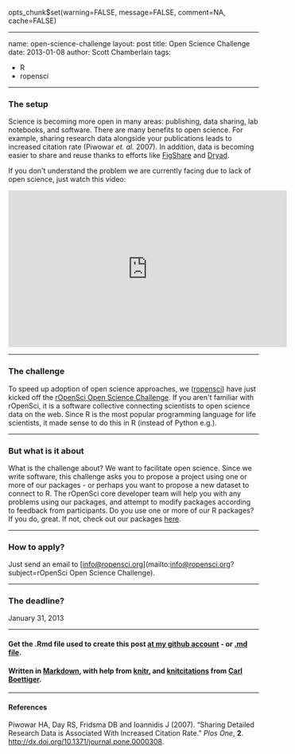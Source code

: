 opts_chunk$set(warning=FALSE, message=FALSE, comment=NA, cache=FALSE)




---
name: open-science-challenge
layout: post
title: Open Science Challenge
date: 2013-01-08
author: Scott Chamberlain
tags: 
- R
- ropensci
---

### The setup

Science is becoming more open in many areas: publishing, data sharing, lab notebooks, and software. There are many benefits to open science. For example, sharing research data alongside your publications leads to increased citation rate (Piwowar _et. al._ 2007). In addition, data is becoming easier to share and reuse thanks to efforts like [FigShare](http://figshare.com/) and [Dryad](http://datadryad.org/). 

If you don't understand the problem we are currently facing due to lack of open science, just watch this video:

<iframe width="560" height="315" src="http://www.youtube.com/embed/N2zK3sAtr-4" frameborder="0" allowfullscreen></iframe>

***************

### The challenge

To speed up adoption of open science approaches, we ([ropensci](http://ropensci.org/)) have just kicked off the [rOpenSci Open Science Challenge](http://ropensci.org/open-science-challenge/). If you aren't familiar with rOpenSci, it is a software collective connecting scientists to open science data on the web. Since R is the most popular programming language for life scientists, it made sense to do this in R (instead of Python e.g.). 

***************

### But what is it about

What is the challenge about? We want to facilitate open science. Since we write software, this challenge asks you to propose a project using one or more of our packages - or perhaps you want to propose a new dataset to connect to R. The rOpenSci core developer team will help you with any problems using our packages, and attempt to modify packages according to feedback from participants. Do you use one or more of our R packages? If you do, great. If not, check out our packages [here](http://ropensci.org/packages/index.html). 

***************

### __How to apply?__ 

Just send an email to [info@ropensci.org](mailto:info@ropensci.org?subject=rOpenSci Open Science Challenge). 

***************

### __The deadline?__ 

January 31, 2013

***************

#### Get the .Rmd file used to create this post [at my github account](https://github.com/SChamberlain/scott/blob/gh-pages/_drafts/2013-01-08-open-science-challenge.Rmd) - or [.md file](https://github.com/SChamberlain/scott/blob/gh-pages/_posts/2013-01-08-open-science-challenge.md).

#### Written in [Markdown](http://daringfireball.net/projects/markdown/), with help from [knitr](http://yihui.name/knitr/), and [knitcitations](https://github.com/cboettig/knitcitations) from [Carl Boettiger](http://www.carlboettiger.info/).

***************

#### References
<p>Piwowar HA, Day RS, Fridsma DB and Ioannidis J (2007).
&ldquo;Sharing Detailed Research Data is Associated With Increased Citation Rate.&rdquo;
<EM>Plos One</EM>, <B>2</B>.
<a href="http://dx.doi.org/10.1371/journal.pone.0000308">http://dx.doi.org/10.1371/journal.pone.0000308</a>.

